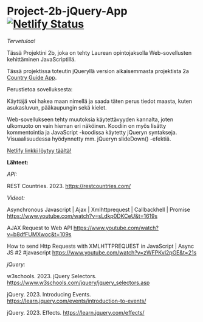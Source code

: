 # Project-2b-jQuery-App [![Netlify Status](https://api.netlify.com/api/v1/badges/96ec0a61-55fd-4b40-a0d2-e309516d6dd7/deploy-status)](https://app.netlify.com/sites/glittering-seahorse-f85d8a/deploys)

*Tervetuloa!*

Tässä Projektini 2b, joka on tehty Laurean opintojaksolla Web-sovellusten kehittäminen JavaScriptillä.

Tässä projektissa toteutin jQueryllä version aikaisemmasta projektista 2a [Country Guide App](https://github.com/AleMayry/Project-2a-AJAX-REST-API-WEB-App.git). 

Perustietoa sovelluksesta:

Käyttäjä voi hakea maan nimellä ja saada täten perus tiedot maasta, kuten asukasluvun, pääkaupungin sekä kielet.

Web-sovellukseen tehty muutoksia käytettävyyden kannalta, joten ulkomuoto on vain hieman eri näköinen. 
Koodiin on myös lisätty kommentointia ja JavaScript -koodissa käytetty jQueryn syntakseja.
Visuaalisuudessa hyödynnetty mm. jQueryn slideDown() -efektiä.

[Netlify linkki löytyy täältä!](https://glittering-seahorse-f85d8a.netlify.app/)

**Lähteet:**



*API:*

REST Countries. 2023.
https://restcountries.com/


*Videot:*

Asynchronous Javascript | Ajax | Xmlhttprequest | Callbackhell | Promise
https://www.youtube.com/watch?v=sLdkp0DKCeU&t=1619s

AJAX Request to Web API
https://www.youtube.com/watch?v=b8dfFUMXwoc&t=109s

How to send Http Requests with XMLHTTPREQUEST in JavaScript | Async JS #2 #javascript
https://www.youtube.com/watch?v=zWFPKvl2pGE&t=21s


*jQuery:*

w3schools. 2023. jQuery Selectors. 
https://www.w3schools.com/jquery/jquery_selectors.asp

jQuery. 2023. Introducing Events. 
https://learn.jquery.com/events/introduction-to-events/

jQuery. 2023. Effects.
https://learn.jquery.com/effects/

